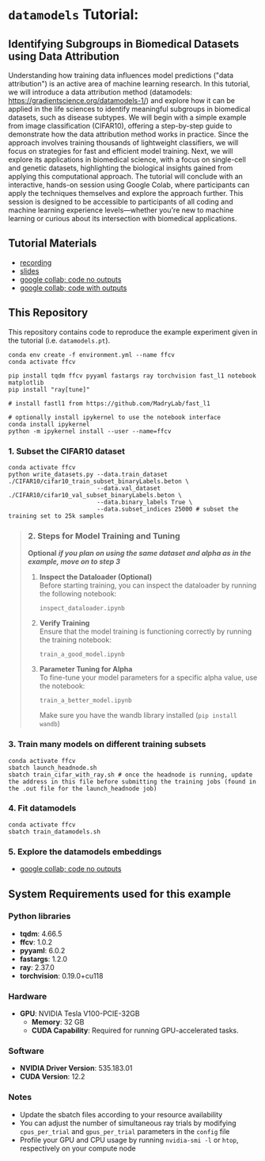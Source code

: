 # <code>datamodels</code> Tutorial: 
## Identifying Subgroups in Biomedical Datasets using Data Attribution 

Understanding how training data influences model predictions ("data attribution") is an active area of machine learning research. In this tutorial, we will introduce a data attribution method (datamodels: https://gradientscience.org/datamodels-1/) and explore how it can be applied in the life sciences  to identify meaningful subgroups in biomedical datasets, such as disease subtypes. We will begin with a simple example from image classification (CIFAR10), offering a step-by-step guide to demonstrate how the data attribution method works in practice. Since the approach involves training thousands of lightweight classifiers, we will focus on strategies for fast and efficient model training. Next, we will explore its applications in biomedical science, with a focus on single-cell and genetic datasets, highlighting the biological insights gained from applying this computational approach. The tutorial will conclude with an interactive, hands-on session using Google Colab, where participants can apply the techniques themselves and explore the approach further. This session is designed to be accessible to participants of all coding and machine learning experience levels—whether you're new to machine learning or curious about its intersection with biomedical applications.

## Tutorial Materials
- [recording](https://cbmm.mit.edu/computational-tutorials/recordings)
- [slides](https://drive.google.com/file/d/1qGahNYBUnThba07D2D9gZTviiU_kOedF/view?usp=sharing)
- [google collab; code no outputs](https://colab.research.google.com/drive/1lwl7-Xsc7lg9bTg97hEEqPt54x-J1qeU?usp=sharing)
- [google collab; code with outputs](https://colab.research.google.com/drive/1u2jZzWs7SVT6kj-O8rMsUphHfvyeqnHh?usp=sharing)

## This Repository
This repository contains code to reproduce the example experiment given in the tutorial (i.e. `datamodels.pt`).

```{bash}
conda env create -f environment.yml --name ffcv
conda activate ffcv

pip install tqdm ffcv pyyaml fastargs ray torchvision fast_l1 notebook matplotlib
pip install "ray[tune]"

# install fastl1 from https://github.com/MadryLab/fast_l1

# optionally install ipykernel to use the notebook interface
conda install ipykernel
python -m ipykernel install --user --name=ffcv
```
### 1. Subset the CIFAR10 dataset
```{bash}
conda activate ffcv
python write_datasets.py --data.train_dataset ./CIFAR10/cifar10_train_subset_binaryLabels.beton \
                         --data.val_dataset ./CIFAR10/cifar10_val_subset_binaryLabels.beton \
                         --data.binary_labels True \
                         --data.subset_indices 25000 # subset the training set to 25k samples
```

> ### 2. Steps for Model Training and Tuning
> 
> **Optional** ***if you plan on using the same dataset and alpha as in the example, move on to step 3***
> 1. **Inspect the Dataloader (Optional)**  
>    Before starting training, you can inspect the dataloader by running the following notebook:
>    
>    `inspect_dataloader.ipynb`
> 
> 2. **Verify Training**  
>    Ensure that the model training is functioning correctly by running the training notebook:
>    
>    `train_a_good_model.ipynb`
> 
> 3. **Parameter Tuning for Alpha**  
>    To fine-tune your model parameters for a specific alpha value, use the notebook:
>    
>    `train_a_better_model.ipynb`
>
>    Make sure you have the wandb library installed (`pip install wandb`)
>

### 3. Train many models on different training subsets
```{bash}
conda activate ffcv
sbatch launch_headnode.sh
sbatch train_cifar_with_ray.sh # once the headnode is running, update the address in this file before submitting the training jobs (found in the .out file for the launch_headnode job) 
```

### 4. Fit datamodels
```{bash}
conda activate ffcv
sbatch train_datamodels.sh
```

### 5. Explore the datamodels embeddings

- [google collab; code no outputs](https://colab.research.google.com/drive/1lwl7-Xsc7lg9bTg97hEEqPt54x-J1qeU?usp=sharing)

## System Requirements used for this example
### Python libraries
- **tqdm**: 4.66.5
- **ffcv**: 1.0.2
- **pyyaml**: 6.0.2
- **fastargs**: 1.2.0
- **ray**: 2.37.0
- **torchvision**: 0.19.0+cu118
### Hardware
- **GPU**: NVIDIA Tesla V100-PCIE-32GB
  - **Memory**: 32 GB
  - **CUDA Capability**: Required for running GPU-accelerated tasks.
### Software
- **NVIDIA Driver Version**: 535.183.01
- **CUDA Version**: 12.2
### Notes
- Update the sbatch files according to your resource availability
- You can adjust the number of simultaneous ray trials by modifying `cpus_per_trial` and `gpus_per_trial` parameters in the `config` file
- Profile your GPU and CPU usage by running `nvidia-smi -l` or `htop`, respectively on your compute node
